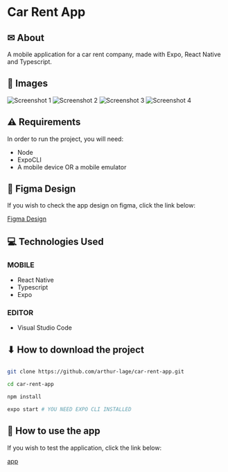 # Car Rent App

## ✉ About

A mobile application for a car rent company, made with Expo, React Native and Typescript.

## 🌆 Images

<img src="./assets/screnshot-1.jpeg" alt="Screenshot 1">
<img src="./assets/screnshot-2.jpeg" alt="Screenshot 2">
<img src="./assets/screnshot-3.jpeg" alt="Screenshot 3">
<img src="./assets/screnshot-4.jpeg" alt="Screenshot 4">

## ⚠ Requirements

In order to run the project, you will need:

- Node
- ExpoCLI
- A mobile device OR a mobile emulator

## 🎨 Figma Design

If you wish to check the app design on figma, click the link below:

[Figma Design](https://www.figma.com/file/TaiWFImZGlhai9MxDYB3ET/Car-Rent-App-(Community))

## 💻 Technologies Used

### MOBILE

- React Native
- Typescript
- Expo

### EDITOR

- Visual Studio Code

## ⬇ How to download the project

```bash

git clone https://github.com/arthur-lage/car-rent-app.git

cd car-rent-app

npm install

expo start # YOU NEED EXPO CLI INSTALLED

```

## 🔗 How to use the app

If you wish to test the application, click the link below:

[app](https://link-to-your-app.com)